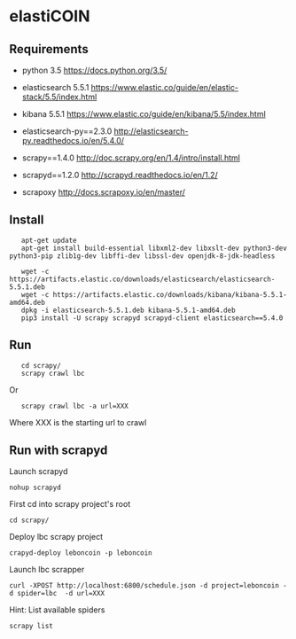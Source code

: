 # elastiCOIN


## Requirements
* python 3.5
  https://docs.python.org/3.5/

* elasticsearch 5.5.1
  https://www.elastic.co/guide/en/elastic-stack/5.5/index.html

* kibana 5.5.1
  https://www.elastic.co/guide/en/kibana/5.5/index.html

* elasticsearch-py==2.3.0
  http://elasticsearch-py.readthedocs.io/en/5.4.0/

* scrapy==1.4.0
  http://doc.scrapy.org/en/1.4/intro/install.html

* scrapyd==1.2.0
  http://scrapyd.readthedocs.io/en/1.2/

* scrapoxy
  http://docs.scrapoxy.io/en/master/

## Install
```
   apt-get update 
   apt-get install build-essential libxml2-dev libxslt-dev python3-dev python3-pip zlib1g-dev libffi-dev libssl-dev openjdk-8-jdk-headless

   wget -c https://artifacts.elastic.co/downloads/elasticsearch/elasticsearch-5.5.1.deb
   wget -c https://artifacts.elastic.co/downloads/kibana/kibana-5.5.1-amd64.deb
   dpkg -i elasticsearch-5.5.1.deb kibana-5.5.1-amd64.deb
   pip3 install -U scrapy scrapyd scrapyd-client elasticsearch==5.4.0
``` 


## Run
``` 
   cd scrapy/
   scrapy crawl lbc
```
Or 
``` 
   scrapy crawl lbc -a url=XXX
``` 
Where XXX is the starting url to crawl

## Run with scrapyd
Launch scrapyd
```
nohup scrapyd
```

First cd into scrapy project's root
```
cd scrapy/
```
Deploy lbc scrapy project
```
crapyd-deploy leboncoin -p leboncoin
```

Launch lbc scrapper
```
curl -XPOST http://localhost:6800/schedule.json -d project=leboncoin -d spider=lbc  -d url=XXX
```

Hint: List available spiders
```
scrapy list
```
